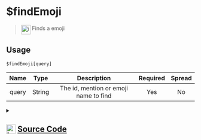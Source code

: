 # $findEmoji
> <img align="top" src="https://upload.wikimedia.org/wikipedia/commons/thumb/e/e4/Infobox_info_icon.svg/160px-Infobox_info_icon.svg.png?20150409153300" alt="image" width="25" height="auto"> Finds a emoji
## Usage
```
$findEmoji[query]
```
| Name | Type | Description | Required | Spread
| :---: | :---: | :---: | :---: | :---: |
query | String | The id, mention or emoji name to find | Yes | No
<details>
<summary>
    
## <img align="top" src="https://cdn4.iconfinder.com/data/icons/iconsimple-logotypes/512/github-512.png" alt="image" width="25" height="auto">  [Source Code](https://github.com/tryforge/ForgeScript-V2/blob/main/src/native/findEmoji.ts)
    
</summary>
    
```ts
import { parseEmoji } from "discord.js"
import { ArgType, CompiledFunction, NativeFunction, Return } from "../structures"

export default new NativeFunction({
    name: "$findEmoji",
    version: "1.0.0",
    description: "Finds a emoji",
    brackets: true,
    args: [
        {
            name: "query",
            description: "The id, mention or emoji name to find",
            rest: false,
            type: ArgType.String,
            required: true
        }
    ],
    unwrap: true,
    execute(ctx, [ q ]) {
        const parsed = parseEmoji(q)

        if (CompiledFunction.IdRegex.test(q)) {
            const e = ctx.client.emojis.cache.get(q)
            if (e) return Return.success(e.id)
        }

        const name = parsed?.name.toLowerCase()

        return Return.success(
            ctx.client.emojis.cache.find(
                x => x.id === q || x.name?.toLowerCase() === name || x.toString() === q
            )?.id
        )
    },
})
```
    
</details>